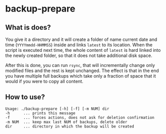 # backup-prepare

## What is does?

You give it a directory and it will create a folder of name current date and time (`YYYYmmdd-HHMMSS`) inside and links `latest` to its location. When the script is executed next time, the whole content of `latest` is hard linked into the newly created folder, so that it does not take additional disk space.

After this is done, you can run `rsync`, that will incrementally change only modified files and the rest is kept unchanged. The effect is that in the end you have multiple full backups which take only a fraction of space that it would if you were to copy all content.

## How to use?

```
Usage: ./backup-prepare [-h] [-f] [-m NUM] dir
-h      ... prints this message
-f      ... forces actions, does not ask for deletion confirmation
-m NUM  ... keep max last NUM of backups, delete older
dir     ... directory in which the backup will be created
```



